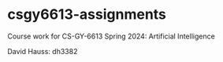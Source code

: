 # csgy6613-assignments

Course work for CS-GY-6613 Spring 2024: Artificial Intelligence

David Hauss: dh3382
